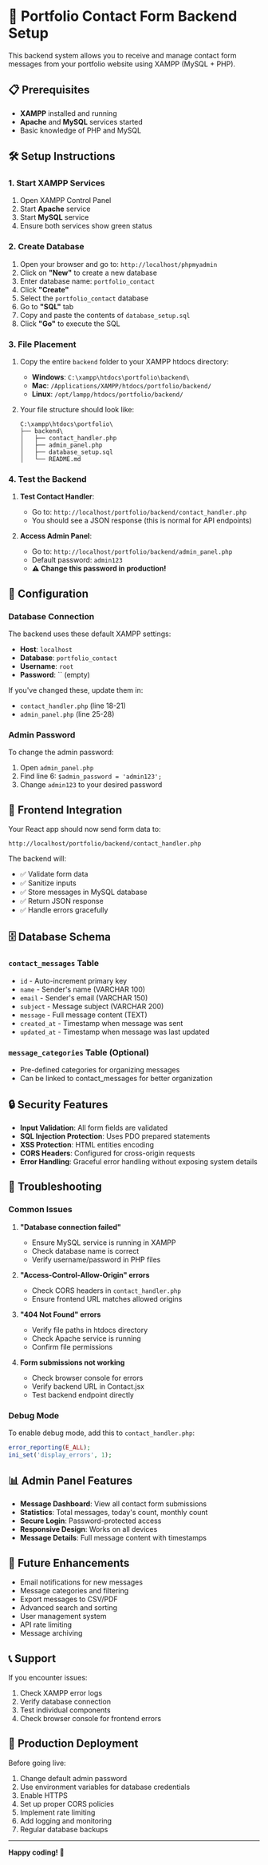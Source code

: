 # 🚀 Portfolio Contact Form Backend Setup

This backend system allows you to receive and manage contact form messages from your portfolio website using XAMPP (MySQL + PHP).

## 📋 Prerequisites

- **XAMPP** installed and running
- **Apache** and **MySQL** services started
- Basic knowledge of PHP and MySQL

## 🛠️ Setup Instructions

### 1. Start XAMPP Services
1. Open XAMPP Control Panel
2. Start **Apache** service
3. Start **MySQL** service
4. Ensure both services show green status

### 2. Create Database
1. Open your browser and go to: `http://localhost/phpmyadmin`
2. Click on **"New"** to create a new database
3. Enter database name: `portfolio_contact`
4. Click **"Create"**
5. Select the `portfolio_contact` database
6. Go to **"SQL"** tab
7. Copy and paste the contents of `database_setup.sql`
8. Click **"Go"** to execute the SQL

### 3. File Placement
1. Copy the entire `backend` folder to your XAMPP htdocs directory:
   - **Windows**: `C:\xampp\htdocs\portfolio\backend\`
   - **Mac**: `/Applications/XAMPP/htdocs/portfolio/backend/`
   - **Linux**: `/opt/lampp/htdocs/portfolio/backend/`

2. Your file structure should look like:
   ```
   C:\xampp\htdocs\portfolio\
   ├── backend\
   │   ├── contact_handler.php
   │   ├── admin_panel.php
   │   ├── database_setup.sql
   │   └── README.md
   ```

### 4. Test the Backend
1. **Test Contact Handler**: 
   - Go to: `http://localhost/portfolio/backend/contact_handler.php`
   - You should see a JSON response (this is normal for API endpoints)

2. **Access Admin Panel**:
   - Go to: `http://localhost/portfolio/backend/admin_panel.php`
   - Default password: `admin123`
   - **⚠️ Change this password in production!**

## 🔧 Configuration

### Database Connection
The backend uses these default XAMPP settings:
- **Host**: `localhost`
- **Database**: `portfolio_contact`
- **Username**: `root`
- **Password**: `` (empty)

If you've changed these, update them in:
- `contact_handler.php` (line 18-21)
- `admin_panel.php` (line 25-28)

### Admin Password
To change the admin password:
1. Open `admin_panel.php`
2. Find line 6: `$admin_password = 'admin123';`
3. Change `admin123` to your desired password

## 📱 Frontend Integration

Your React app should now send form data to:
```
http://localhost/portfolio/backend/contact_handler.php
```

The backend will:
- ✅ Validate form data
- ✅ Sanitize inputs
- ✅ Store messages in MySQL database
- ✅ Return JSON response
- ✅ Handle errors gracefully

## 🗄️ Database Schema

### `contact_messages` Table
- `id` - Auto-increment primary key
- `name` - Sender's name (VARCHAR 100)
- `email` - Sender's email (VARCHAR 150)
- `subject` - Message subject (VARCHAR 200)
- `message` - Full message content (TEXT)
- `created_at` - Timestamp when message was sent
- `updated_at` - Timestamp when message was last updated

### `message_categories` Table (Optional)
- Pre-defined categories for organizing messages
- Can be linked to contact_messages for better organization

## 🔒 Security Features

- **Input Validation**: All form fields are validated
- **SQL Injection Protection**: Uses PDO prepared statements
- **XSS Protection**: HTML entities encoding
- **CORS Headers**: Configured for cross-origin requests
- **Error Handling**: Graceful error handling without exposing system details

## 🚨 Troubleshooting

### Common Issues

1. **"Database connection failed"**
   - Ensure MySQL service is running in XAMPP
   - Check database name is correct
   - Verify username/password in PHP files

2. **"Access-Control-Allow-Origin" errors**
   - Check CORS headers in `contact_handler.php`
   - Ensure frontend URL matches allowed origins

3. **"404 Not Found" errors**
   - Verify file paths in htdocs directory
   - Check Apache service is running
   - Confirm file permissions

4. **Form submissions not working**
   - Check browser console for errors
   - Verify backend URL in Contact.jsx
   - Test backend endpoint directly

### Debug Mode
To enable debug mode, add this to `contact_handler.php`:
```php
error_reporting(E_ALL);
ini_set('display_errors', 1);
```

## 📊 Admin Panel Features

- **Message Dashboard**: View all contact form submissions
- **Statistics**: Total messages, today's count, monthly count
- **Secure Login**: Password-protected access
- **Responsive Design**: Works on all devices
- **Message Details**: Full message content with timestamps

## 🔮 Future Enhancements

- Email notifications for new messages
- Message categories and filtering
- Export messages to CSV/PDF
- Advanced search and sorting
- User management system
- API rate limiting
- Message archiving

## 📞 Support

If you encounter issues:
1. Check XAMPP error logs
2. Verify database connection
3. Test individual components
4. Check browser console for frontend errors

## 🎯 Production Deployment

Before going live:
1. Change default admin password
2. Use environment variables for database credentials
3. Enable HTTPS
4. Set up proper CORS policies
5. Implement rate limiting
6. Add logging and monitoring
7. Regular database backups

---

**Happy coding! 🎉**
